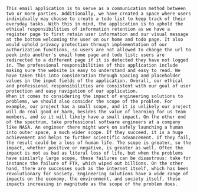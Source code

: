 	This email application is to serve as a communication method between two or more parties. Additionally, we have created a space where users individually may choose to create a todo list to keep track of their everyday tasks. With this in mind, the application is to uphold the ethical responsibilities of information retention as we have a register page to first retain user information and our visual message at the bottom welcoming the user on our home and todo page. It also would uphold privacy protection through implementation of our authorization functions, so users are not allowed to change the url to peek into another's email home page and todo list; users are redirected to a different page if it is detected they have not logged in. The professional responsibilities of this application include making sure the website is easy to understand and easy to read. We have taken this into consideration through spacing and placeholder values in the input fields of the application. Overall, our ethical and professional responsibilities are consistent with our goal of user protection and easy navigation of our application.
	When it comes to considering the impact of engineering solutions to problems, we should also consider the scope of the problem. For example, our project has a small scope, and it is unlikely our project will do real good or harm, besides the value of learning for us team members, and so it will likely have a small impact. On the other end of the spectrum, take professional software engineers at a company like NASA. An engineer there might work on safely launching a human into outer space, a much wider scope. If they succeed, it is a huge achievement and helps to further scientific advancement. If they fail, the result could be a loss of human life. The scope is greater, so the impact, whether positive or negative, is greater as well. Often the impact is not as bad as literal loss of life, but when the problems have similarly large scope, these failures can be disastrous: take for instance the failure of FTX, which wiped out billions. On the other hand, there are successes such as the internet itself, which has been revolutionary for society. Engineering solutions have a wide range of impacts on the economy, the environment, and society itself, these impacts increasing in magnitude as the scope of the problem does.
